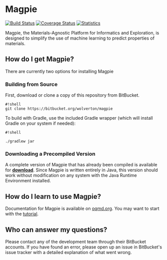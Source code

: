 # Magpie #

[![Build Status](https://drone.io/bitbucket.org/wolverton/magpie/status.png)](https://drone.io/bitbucket.org/wolverton/magpie/latest) [![Coverage Status](https://coveralls.io/repos/wolverton/magpie/badge.svg?branch=master&service=bitbucket)](https://coveralls.io/bitbucket/wolverton/magpie?branch=master) [![Statistics](https://www.openhub.net/p/wolverton_magpie/widgets/project_thin_badge.gif)](https://www.openhub.net/p/wolverton_magpie) 

Magpie, the Materials-Agnostic Platform for Informatics and Exploration, is designed to simplify the use of machine learning to predict properties of materials. 

## How do I get Magpie? ##

There are currently two options for installing Magpie

### Building from Source ###

First, download or clone a copy of this repository from BitBucket. 

```
#!shell
git clone https://bitbucket.org/wolverton/magpie
```

To build with Gradle, use the included Gradle wrapper (which will install Gradle on your system if needed):

```
#!shell

./gradlew jar
```

### Downloading a Precompiled Version ###

A complete version of Magpie that has already been compiled is available for **[download](http://oqmd.org/static/analytics/magpie/Magpie.zip)**. Since Magpie is written entirely in Java, this version should work without modification on any system with the Java Runtime Environment installed.

## How do I learn to use Magpie? ##

Documentation for Magpie is available on [oqmd.org](http://oqmd.org/static/analytics/magpie/doc/). You may want to start with the [tutorial](http://oqmd.org/static/analytics/magpie/doc/tutorial.html).


## Who can answer my questions? ##

Please contact any of the development team through their BitBucket accounts. If you have found an error, please open up an issue in BitBucket's issue tracker with a detailed explanation of what went wrong.